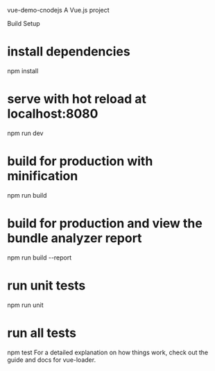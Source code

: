 vue-demo-cnodejs
A Vue.js project

Build Setup
# install dependencies
npm install

# serve with hot reload at localhost:8080
npm run dev

# build for production with minification
npm run build

# build for production and view the bundle analyzer report
npm run build --report

# run unit tests
npm run unit

# run all tests
npm test
For a detailed explanation on how things work, check out the guide and docs for vue-loader.
